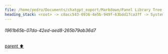 ```yaml
---
file: /home/pedro/Documents/chatgpt_export/Markdown/Panel Library Tree Widgets.md
heading_stack: <root> -> c8acc543-0936-4e5b-949f-63bdd17ca37f -> System -> 836d14e2-cd23-4e65-b576-968c4d21c011 -> System -> aaa2a72b-1dee-418c-97aa-a60d9d5e6556 -> User -> d7950aac-5b31-4345-b6e2-073af196bf07 -> Assistant -> 5c0fe831-66bd-4875-ab02-bf63677de320 -> Tool -> d4100a41-3080-472e-8fd2-f6575d5cb247 -> Assistant -> 6c82266e-18dc-46e8-bf72-ed43bf6429cb -> Tool -> 6eb26701-44ab-46f7-8287-ccc2759e3192 -> Tool -> 1961b65b-07da-42ed-aed8-265b79ab36d7
---
```

###### 1961b65b-07da-42ed-aed8-265b79ab36d7
[parent ⬆️](#6eb26701-44ab-46f7-8287-ccc2759e3192)
